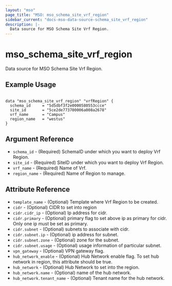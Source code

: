 ```yaml
---
layout: "mso"
page_title: "MSO: mso_schema_site_vrf_region"
sidebar_current: "docs-mso-data-source-schema_site_vrf_region"
description: |-
  Data source for MSO Schema Site Vrf Region.
---
```


# mso_schema_site_vrf_region #

Data source for MSO Schema Site Vrf Region.

## Example Usage ##

```hcl

data "mso_schema_site_vrf_region" "vrfRegion" {
  schema_id     = "5d5dbf3f2e0000580553ccce"
  site_id       = "5ce2de773700006a008a2678"
  vrf_name      = "Campus"
  region_name   = "westus"
}

```

## Argument Reference ##

* `schema_id` - (Required) SchemaID under which you want to deploy Vrf Region.
* `site_id` - (Required) SiteID under which you want to deploy Vrf Region.
* `vrf_name` - (Required) Name of Vrf.
* `region_name` - (Required) Name of Region to manage.

## Attribute Reference ##

* `template_name` - (Optional) Template where Vrf Region to be created.
* `cidr` - (Optional) CIDR to set into region
* `cidr.cidr_ip` - (Optional) Ip address for cidr.
* `cidr.primary` - (Optional) primary flag to set above ip as primary for cidr. Only one ip must be set as primary.
* `cidr.subnet` - (Optional) subnets to associate with cidr.
* `cidr.subnet.ip` - (Optional) ip address for subnet.
* `cidr.subnet.zone` - (Optional) zone for the subnet.
* `cidr.subnet.usage` - (Optional) usage information of particular subnet.
* `vpn_gateway` - (Optional) VPN gateway flag.
* `hub_network_enable` - (Optional) Hub Network enable flag. To set hub network in region, this attribute should be true.
* `hub_network` - (Optional) Hub Network to set into the region.
* `hub_network.name` - (Optional) name of the hub network.
* `hub_network.tenant_name` - (Optional) Tenant name for the hub network.

